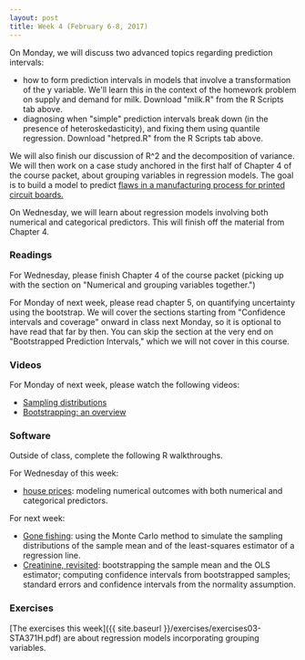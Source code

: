 ```yaml
---
layout: post
title: Week 4 (February 6-8, 2017)
---
```


On Monday, we will discuss two advanced topics regarding prediction intervals:  
- how to form prediction intervals in models that involve a transformation of the y variable.  We'll learn this in the context of the homework problem on supply and demand for milk.  Download "milk.R" from the R Scripts tab above.  
- diagnosing when "simple" prediction intervals break down (in the presence of heteroskedasticity), and fixing them using quantile regression.  Download "hetpred.R" from the R Scripts tab above.  

We will also finish our discussion of R^2 and the decomposition of variance.  We will then work on a case study anchored in the first half of Chapter 4 of the course packet, about grouping variables in regression models.  The goal is to build a model to predict [flaws in a manufacturing process for printed circuit boards.](https://github.com/jgscott/learnR/blob/master/cases/solder/solder.md)

On Wednesday, we will learn about regression models involving both numerical and categorical predictors.  This will finish off the material from Chapter 4.  


### Readings

For Wednesday, please finish Chapter 4 of the course packet (picking up with the section on "Numerical and grouping variables together.")

For Monday of next week, please read chapter 5, on quantifying uncertainty using the bootstrap.  We will cover the sections starting from "Confidence intervals and coverage" onward in class next Monday, so it is optional to have read that far by then.  You can skip the section at the very end on "Bootstrapped Prediction Intervals," which we will not cover in this course.    


### Videos  

For Monday of next week, please watch the following videos:  
- [Sampling distributions](https://youtu.be/lthNfUWE5nc)  
- [Bootstrapping: an overview](https://youtu.be/6bifECSilTE)  


### Software

Outside of class, complete the following R walkthroughs.

For Wednesday of this week:   
- [house prices](https://github.com/jgscott/learnR/blob/master/house/house.md): modeling numerical outcomes with both numerical and categorical predictors.    

For next week:  
- [Gone fishing](https://github.com/jgscott/learnR/blob/master/gonefishing/gonefishing.md): using the Monte Carlo method to simulate the sampling distributions of the sample mean and of the least-squares estimator of a regression line.  
- [Creatinine, revisited](https://github.com/jgscott/learnR/blob/master/creatinine/creatinine_bootstrap.md): bootstrapping the sample mean and the OLS estimator; computing confidence intervals from bootstrapped samples; standard errors and confidence intervals from the normality assumption.  


### Exercises  

[The exercises this week]({{ site.baseurl }}/exercises/exercises03-STA371H.pdf) are about regression models incorporating grouping variables.     
